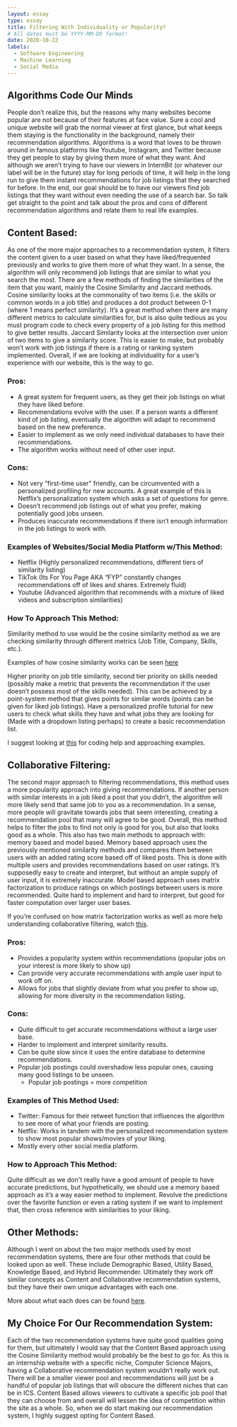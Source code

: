 ```yaml
---
layout: essay
type: essay
title: Filtering With Individuality or Popularity?
# All dates must be YYYY-MM-DD format!
date: 2020-10-22
labels:
  - Software Engineering
  - Machine Learning
  - Social Media
---
```

## Algorithms Code Our Minds
People don’t realize this, but the reasons why many websites become popular are not because of their features at face value. Sure a cool and unique website will grab the normal viewer at first glance, but what keeps them staying is the functionality in the background, namely their recommendation algorithms. Algorithms is a word that loves to be thrown around in famous platforms like Youtube, Instagram, and Twitter because they get people to stay by giving them more of what they want. And although we aren’t trying to have our viewers in InternBit (or whatever our label will be in the future) stay for long periods of time, it will help in the long run to give them instant recommendations for job listings that they searched for before. In the end, our goal should be to have our viewers find job listings that they want without even needing the use of a search bar. So talk get straight to the point and talk about the pros and cons of different recommendation algorithms and relate them to real life examples.

## Content Based:
As one of the more major approaches to a recommendation system, it filters the content given to a user based on what they have liked/frequented previously and works to give them more of what they want. In a sense, the algorithm will only recommend job listings that are similar to what you search the most. 
There are a few methods of finding the similarities of the item that you want, mainly the Cosine Similarity and Jaccard methods. Cosine similarity looks at the commonality of two items (i.e. the skills or common words in a job title) and produces a dot product between 0-1 (where 1 means perfect similarity). It’s a great method when there are many different metrics to calculate similarities for, but is also quite tedious as you must program code to check every property of a job listing for this method to give better results. Jaccard Similarity looks at the intersection over union of two items to give a similarity score. This is easier to make, but probably won’t work with job listings if there is a rating or ranking system implemented. Overall, if we are looking at individuality for a user’s experience with our website, this is the way to go.

### Pros:
* A great system for frequent users, as they get their job listings on what they have liked before.
* Recommendations evolve with the user. If a person wants a different kind of job listing, eventually the algorithm will adapt to recommend based on the new preference.
* Easier to implement as we only need individual databases to have their recommendations.
* The algorithm works without need of other user input.

### Cons:
* Not very “first-time user” friendly, can be circumvented with a personalized profiling for new accounts. A great example of this is Netflix’s personalization system which asks a set of questions for genre.
* Doesn’t recommend job listings out of what you prefer, making potentially good jobs unseen.
* Produces inaccurate recommendations if there isn’t enough information in the job listings to work with.

### Examples of Websites/Social Media Platform w/This Method:
* Netflix (Highly personalized recommendations, different tiers of similarity listing)
* TikTok (Its For You Page AKA “FYP” constantly changes recommendations off of likes and shares. Extremely fluid)
* Youtube (Advanced algorithm that recommends with a mixture of liked videos and subscription similarities)

### How To Approach This Method:
Similarity method to use would be the cosine similarity method as we are checking similarity through different metrics (Job Title, Company, Skills, etc.).

Examples of how cosine similarity works can be seen [here](https://www.machinelearningplus.com/nlp/cosine-similarity/)

Higher priority on job title similarity, second tier priority on skills needed (possibly make a metric that prevents the recommendation if the user doesn’t possess most of the skills needed). This can be achieved by a point-system method that gives points for similar words (points can be given for liked job listings).
Have a personalized profile tutorial for new users to check what skills they have and what jobs they are looking for (Made with a dropdown listing perhaps) to create a basic recommendation list.

I suggest looking at [this](https://towardsdatascience.com/how-to-build-from-scratch-a-content-based-movie-recommender-with-natural-language-processing-25ad400eb243) for coding help and approaching examples.


## Collaborative Filtering:
The second major approach to filtering recommendations, this method uses a more popularity approach into giving recommendations. If another person with similar interests in a job liked a post that you didn’t, the algorithm will more likely send that same job to you as a recommendation. In a sense, more people will gravitate towards jobs that seem interesting, creating a recommendation pool that many will agree to be good. Overall, this method helps to filter the jobs to find not only is good for you, but also that looks good as a whole. 
This also has two main methods to approach with: memory based and model based. Memory based approach uses the previously mentioned similarity methods and compares them between users with an added rating score based off of liked posts. This is done with multiple users and provides recommendations based on user ratings. It’s supposedly easy to create and interpret, but without an ample supply of user input, it is extremely inaccurate. Model based approach uses matrix factorization to produce ratings on which postings between users is more recommended. Quite hard to implement and hard to interpret, but good for faster computation over larger user bases. 

If you’re confused on how matrix factorization works as well as more help understanding collaborative filtering, watch [this](https://www.youtube.com/watch?v=n3RKsY2H-NE). 

### Pros:
* Provides a popularity system within recommendations (popular jobs on your interest is more likely to show up)
* Can provide very accurate recommendations with ample user input to work off on.
* Allows for jobs that slightly deviate from what you prefer to show up, allowing for more diversity in the recommendation listing.

### Cons:
* Quite difficult to get accurate recommendations without a large user base.
* Harder to implement and interpret similarity results.
* Can be quite slow since it uses the entire database to determine recommendations.
* Popular job postings could overshadow less popular ones, causing many good listings to be unseen.
  * Popular job postings = more competition

### Examples of This Method Used:
* Twitter: Famous for their retweet function that influences the algorithm to see more of what your friends are posting.
* Netflix: Works in tandem with the personalized recommendation system to show most popular shows/movies of your liking.
* Mostly every other social media platform.

### How to Approach This Method:
Quite difficult as we don't really have a good amount of people to have accurate predictions, but hypothetically, we should use a memory based approach as it’s a way easier method to implement. 
Revolve the predictions over the favorite function or even a rating system if we want to implement that, then cross reference with similarities to your liking.

## Other Methods:
Although I went on about the two major methods used by most recommendation systems, there are four other methods that could be looked upon as well. These include Demographic Based, Utility Based, Knowledge Based, and Hybrid Recommender. Ultimately they work off similar concepts as Content and Collaborative recommendation systems, but they have their own unique advantages with each one. 

More about what each does can be found [here](https://www.bluepiit.com/blog/classifying-recommender-systems/#:~:text=There%20are%20majorly%20six%20types,system%20and%20Hybrid%20recommender%20system).

## My Choice For Our Recommendation System:
Each of the two recommendation systems have quite good qualities going for them, but ultimately I would say that the Content Based approach using the Cosine Similarity method would probably be the best to go for. As this is an internship website with a specific niche, Computer Science Majors, having a Collaborative recommendation system wouldn’t really work out. There will be a smaller viewer pool and recommendations will just be a handful of popular job listings that will obscure the different niches that can be in ICS. Content Based allows viewers to cultivate a specific job pool that they can choose from and overall will lessen the idea of competition within the site as a whole. So, when we do start making our recommendation system, I highly suggest opting for Content Based.
 
